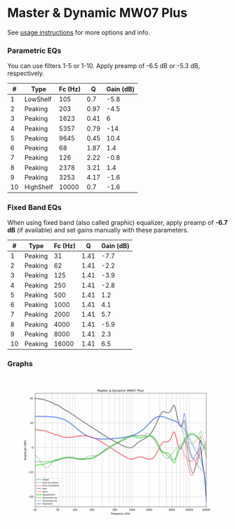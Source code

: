 # Master & Dynamic MW07 Plus
See [usage instructions](https://github.com/jaakkopasanen/AutoEq#usage) for more options and info.

### Parametric EQs
You can use filters 1-5 or 1-10. Apply preamp of -6.5 dB or -5.3 dB, respectively.

|   # | Type      |   Fc (Hz) |    Q |   Gain (dB) |
|-----|-----------|-----------|------|-------------|
|   1 | LowShelf  |       105 | 0.7  |        -5.8 |
|   2 | Peaking   |       203 | 0.97 |        -4.5 |
|   3 | Peaking   |      1623 | 0.41 |         6   |
|   4 | Peaking   |      5357 | 0.79 |       -14   |
|   5 | Peaking   |      9645 | 0.45 |        10.4 |
|   6 | Peaking   |        68 | 1.87 |         1.4 |
|   7 | Peaking   |       126 | 2.22 |        -0.8 |
|   8 | Peaking   |      2378 | 3.21 |         1.4 |
|   9 | Peaking   |      3253 | 4.17 |        -1.6 |
|  10 | HighShelf |     10000 | 0.7  |        -1.6 |

### Fixed Band EQs
When using fixed band (also called graphic) equalizer, apply preamp of **-6.7 dB** (if available) and set gains manually with these parameters.

|   # | Type    |   Fc (Hz) |    Q |   Gain (dB) |
|-----|---------|-----------|------|-------------|
|   1 | Peaking |        31 | 1.41 |        -7.7 |
|   2 | Peaking |        62 | 1.41 |        -2.2 |
|   3 | Peaking |       125 | 1.41 |        -3.9 |
|   4 | Peaking |       250 | 1.41 |        -2.8 |
|   5 | Peaking |       500 | 1.41 |         1.2 |
|   6 | Peaking |      1000 | 1.41 |         4.1 |
|   7 | Peaking |      2000 | 1.41 |         5.7 |
|   8 | Peaking |      4000 | 1.41 |        -5.9 |
|   9 | Peaking |      8000 | 1.41 |         2.3 |
|  10 | Peaking |     16000 | 1.41 |         6.5 |

### Graphs
![](./Master%20&%20Dynamic%20MW07%20Plus.png)
